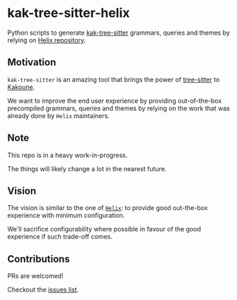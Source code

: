 # kak-tree-sitter-helix
Python scripts to generate [kak-tree-sitter](https://github.com/phaazon/kak-tree-sitter) grammars, queries and themes by relying on [Helix repository](https://github.com/helix-editor/helix).

## Motivation
`kak-tree-sitter` is an amazing tool that brings the power of [tree-sitter](https://tree-sitter.github.io/tree-sitter/) to [Kakoune](http://kakoune.org).

We want to improve the end user experience by providing out-of-the-box precompiled grammars, queries and themes by relying on the work that was already done by `Helix` maintainers.


## Note
This repo is in a heavy work-in-progress.

The things will likely change a lot in the nearest future.

## Vision
The vision is similar to the one of [`Helix`](https://helix-editor.com): to provide good out-the-box experience with minimum configuration.

We'll sacrifice configurability where possible in favour of the good experience if such trade-off comes.

## Contributions
PRs are welcomed!

Checkout the [issues list](https://github.com/igor-ramazanov/kak-tree-sitter-helix/issues?q=is%3Aissue+is%3Aopen+sort%3Aupdated-desc).

